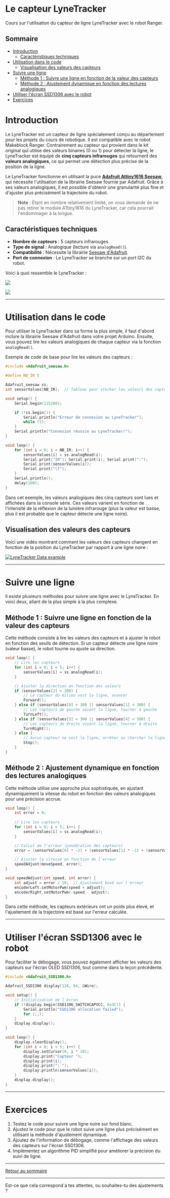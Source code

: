 # Le capteur LyneTracker <!-- omit in toc -->
Cours sur l'utilisation du capteur de ligne LyneTracker avec le robot Ranger.

## Sommaire <!-- omit in toc -->
- [Introduction](#introduction)
  - [Caractéristiques techniques](#caractéristiques-techniques)
- [Utilisation dans le code](#utilisation-dans-le-code)
  - [Visualisation des valeurs des capteurs](#visualisation-des-valeurs-des-capteurs)
- [Suivre une ligne](#suivre-une-ligne)
  - [Méthode 1 : Suivre une ligne en fonction de la valeur des capteurs](#méthode-1--suivre-une-ligne-en-fonction-de-la-valeur-des-capteurs)
  - [Méthode 2 : Ajustement dynamique en fonction des lectures analogiques](#méthode-2--ajustement-dynamique-en-fonction-des-lectures-analogiques)
- [Utiliser l'écran SSD1306 avec le robot](#utiliser-lécran-ssd1306-avec-le-robot)
- [Exercices](#exercices)


# Introduction
Le LyneTracker est un capteur de ligne spécialement conçu au département pour les projets du cours de robotique. Il est compatible avec le robot Makeblock Ranger. Contrairement au capteur qui provient dans le kit original qui utilise des valeurs binaires (0 ou 1) pour détecter la ligne, le LyneTracker est équipé de **cinq capteurs infrarouges** qui retournent des **valeurs analogiques**, ce qui permet une détection plus précise de la position de la ligne.

Le LyneTracker fonctionne en utilisant la puce [**Adafruit Attiny1616 Seesaw**](https://www.adafruit.com/product/5690), qui nécessite l'utilisation de la librairie Seesaw fournie par Adafruit. Grâce à ses valeurs analogiques, il est possible d'obtenir une granularité plus fine et d'ajuster plus précisément la trajectoire du robot.

> **Note** : Étant en nombre relativement limité, on vous demande de ne pas retirer le module ATtiny1616 du LyneTracker, car cela pourrait l'endommager à la longue.

## Caractéristiques techniques
- **Nombre de capteurs** : 5 capteurs infrarouges.
- **Type de signal** : Analogique (lecture via `analogRead()`).
- **Compatibilité** : Nécessite la librairie [Seesaw d'Adafruit](https://github.com/adafruit/Adafruit_Seesaw).
- **Port de connexion** : Le LyneTracker se branche sur un port I2C du robot.

Voici à quoi ressemble le LyneTracker :

![](assets/LyneTracker_top_view.jpg)

![](assets/LyneTracker_bottom_view.jpg)

---

# Utilisation dans le code
Pour utiliser le LyneTracker dans sa forme la plus simple, il faut d'abord inclure la librairie Seesaw d'Adafruit dans votre projet Arduino. Ensuite, vous pouvez lire les valeurs analogiques de chaque capteur via la fonction `analogRead()`.

Exemple de code de base pour lire les valeurs des capteurs :

```cpp
#include <Adafruit_seesaw.h>

#define NB_IR 5

Adafruit_seesaw ss;
int sensorValues[NB_IR];  // Tableau pour stocker les valeurs des capteurs

void setup() {
    Serial.begin(115200);

    if (!ss.begin()) {
        Serial.println("Erreur de connexion au LyneTracker");
        while (1);
    }
    Serial.println("Connexion réussie au LyneTracker!");
}

void loop() {
    for (int i = 0; i < NB_IR; i++) {
        sensorValues[i] = ss.analogRead(i);
        Serial.print("IR"); Serial.print(i); Serial.print(":");
        Serial.print(sensorValues[i]);
        Serial.print("\t");
    }
    Serial.println();
    delay(100);
}
```

Dans cet exemple, les valeurs analogiques des cinq capteurs sont lues et affichées dans la console série. Ces valeurs varient en fonction de l'intensité de la réflexion de la lumière infrarouge (plus la valeur est basse, plus il est probable que le capteur détecte une ligne noire).

## Visualisation des valeurs des capteurs

Voici une vidéo montrant comment les valeurs des capteurs changent en fonction de la position du LyneTracker par rapport à une ligne noire :

[![LyneTracker Data example](https://markdown-videos-api.jorgenkh.no/url?url=https%3A%2F%2Fyoutu.be%2Fp_WWJNkt0SE)](https://youtu.be/p_WWJNkt0SE)

---

# Suivre une ligne
Il existe plusieurs méthodes pour suivre une ligne avec le LyneTracker. En voici deux, allant de la plus simple à la plus complexe.

## Méthode 1 : Suivre une ligne en fonction de la valeur des capteurs
Cette méthode consiste à lire les valeurs des capteurs et à ajuster le robot en fonction des seuils de détection. Si un capteur détecte une ligne noire (valeur basse), le robot tourne ou ajuste sa direction.

```cpp
void loop() {
    // Lire les capteurs
    for (int i = 0; i < 5; i++) {
        sensorValues[i] = ss.analogRead(i);
    }

    // Ajuster la direction en fonction des valeurs
    if (sensorValues[2] < 300) {
        // Le capteur du milieu voit la ligne, avancer
        Forward();
    } else if (sensorValues[0] < 300 || sensorValues[1] < 300) {
        // Les capteurs de gauche voient la ligne, tourner à gauche
        TurnLeft();
    } else if (sensorValues[3] < 300 || sensorValues[4] < 300) {
        // Les capteurs de droite voient la ligne, tourner à droite
        TurnRight();
    } else {
        // Aucun capteur ne voit la ligne, arrêter ou chercher la ligne
        Stop();
    }
}
```

## Méthode 2 : Ajustement dynamique en fonction des lectures analogiques
Cette méthode utilise une approche plus sophistiquée, en ajustant dynamiquement la vitesse du robot en fonction des valeurs analogiques pour une précision accrue.

```cpp
void loop() {
    int error = 0;
    
    // Lire les capteurs
    for (int i = 0; i < 5; i++) {
        sensorValues[i] = ss.analogRead(i);
    }

    // Calcul de l'erreur (pondération des capteurs)
    error = (sensorValues[0] * -2) + (sensorValues[1] * -1) + (sensorValues[3] * 1) + (sensorValues[4] * 2);

    // Ajuster la vitesse en fonction de l'erreur
    speedAdjust(moveSpeed, error);
}

void speedAdjust(int speed, int error) {
    int adjust = error / 10;  // Ajustement basé sur l'erreur
    encoderLeft.setMotorPwm(speed + adjust);  
    encoderRight.setMotorPwm(-speed - adjust);   
}
```

Dans cette méthode, les capteurs extérieurs ont un poids plus élevé, et l'ajustement de la trajectoire est basé sur l'erreur calculée.

---

# Utiliser l'écran SSD1306 avec le robot
Pour faciliter le débogage, vous pouvez également afficher les valeurs des capteurs sur l'écran OLED SSD1306, tout comme dans la leçon précédente.

```cpp
#include <Adafruit_SSD1306.h>

Adafruit_SSD1306 display(128, 64, &Wire);

void setup() {
    // Initialisation de l'écran
    if (!display.begin(SSD1306_SWITCHCAPVCC, 0x3C)) {
        Serial.println("SSD1306 allocation failed");
        for (;;);
    }
    display.display();
}

void loop() {
    display.clearDisplay();
    for (int i = 0; i < 5; i++) {
        display.setCursor(0, i * 10);
        display.print("Capteur ");
        display.print(i);
        display.print(": ");
        display.println(sensorValues[i]);
    }
    display.display();
}
```

---

# Exercices
1. Testez le code pour suivre une ligne noire sur fond blanc.
2. Ajustez le code pour que le robot suive une ligne plus précisément en utilisant la méthode d'ajustement dynamique.
3. Ajoutez de l'information de débogage, comme l'affichage des valeurs des capteurs sur l'écran SSD1306.
4. Implémentez un algorithme PID simplifié pour améliorer la précision du suivi de ligne.

---

[Retour au sommaire](../README.md)

---

Est-ce que cela correspond à tes attentes, ou souhaites-tu des ajustements ?